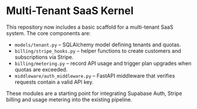 # Multi-Tenant SaaS Kernel

This repository now includes a basic scaffold for a multi-tenant SaaS system.
The core components are:

- `models/tenant.py` – SQLAlchemy model defining tenants and quotas.
- `billing/stripe_hooks.py` – helper functions to create customers and subscriptions via Stripe.
- `billing/metering.py` – record API usage and trigger plan upgrades when quotas are exceeded.
- `middleware/auth_middleware.py` – FastAPI middleware that verifies requests contain a valid API key.

These modules are a starting point for integrating Supabase Auth, Stripe billing and usage metering into the existing pipeline.
